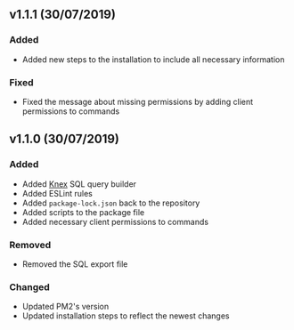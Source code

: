 ## v1.1.1 (30/07/2019)

### Added

* Added new steps to the installation to include all necessary information

### Fixed

* Fixed the message about missing permissions by adding client permissions to commands

## v1.1.0 (30/07/2019)

### Added

* Added [Knex](http://knexjs.org/) SQL query builder
* Added ESLint rules
* Added `package-lock.json` back to the repository
* Added scripts to the package file
* Added necessary client permissions to commands

### Removed

* Removed the SQL export file

### Changed

* Updated PM2's version
* Updated installation steps to reflect the newest changes
